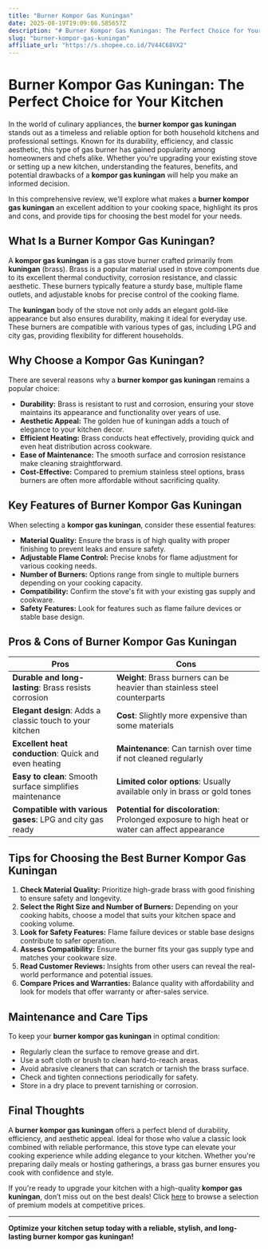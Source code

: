 ```yaml
---
title: "Burner Kompor Gas Kuningan"
date: 2025-08-19T19:09:08.585657Z
description: "# Burner Kompor Gas Kuningan: The Perfect Choice for Your Kitchen..."
slug: "burner-kompor-gas-kuningan"
affiliate_url: "https://s.shopee.co.id/7V44C68VX2"
---
```

# Burner Kompor Gas Kuningan: The Perfect Choice for Your Kitchen

In the world of culinary appliances, the **burner kompor gas kuningan** stands out as a timeless and reliable option for both household kitchens and professional settings. Known for its durability, efficiency, and classic aesthetic, this type of gas burner has gained popularity among homeowners and chefs alike. Whether you're upgrading your existing stove or setting up a new kitchen, understanding the features, benefits, and potential drawbacks of a **kompor gas kuningan** will help you make an informed decision. 

In this comprehensive review, we’ll explore what makes a **burner kompor gas kuningan** an excellent addition to your cooking space, highlight its pros and cons, and provide tips for choosing the best model for your needs.

## What Is a Burner Kompor Gas Kuningan?

A **kompor gas kuningan** is a gas stove burner crafted primarily from **kuningan** (brass). Brass is a popular material used in stove components due to its excellent thermal conductivity, corrosion resistance, and classic aesthetic. These burners typically feature a sturdy base, multiple flame outlets, and adjustable knobs for precise control of the cooking flame.

The **kuningan** body of the stove not only adds an elegant gold-like appearance but also ensures durability, making it ideal for everyday use. These burners are compatible with various types of gas, including LPG and city gas, providing flexibility for different households.

## Why Choose a Kompor Gas Kuningan?

There are several reasons why a **burner kompor gas kuningan** remains a popular choice:

- **Durability:** Brass is resistant to rust and corrosion, ensuring your stove maintains its appearance and functionality over years of use.
- **Aesthetic Appeal:** The golden hue of kuningan adds a touch of elegance to your kitchen decor.
- **Efficient Heating:** Brass conducts heat effectively, providing quick and even heat distribution across cookware.
- **Ease of Maintenance:** The smooth surface and corrosion resistance make cleaning straightforward.
- **Cost-Effective:** Compared to premium stainless steel options, brass burners are often more affordable without sacrificing quality.

## Key Features of Burner Kompor Gas Kuningan

When selecting a **kompor gas kuningan**, consider these essential features:

- **Material Quality:** Ensure the brass is of high quality with proper finishing to prevent leaks and ensure safety.
- **Adjustable Flame Control:** Precise knobs for flame adjustment for various cooking needs.
- **Number of Burners:** Options range from single to multiple burners depending on your cooking capacity.
- **Compatibility:** Confirm the stove's fit with your existing gas supply and cookware.
- **Safety Features:** Look for features such as flame failure devices or stable base design.

## Pros & Cons of Burner Kompor Gas Kuningan

| **Pros**                                              | **Cons**                                         |
|--------------------------------------------------------|--------------------------------------------------|
| **Durable and long-lasting**: Brass resists corrosion | **Weight**: Brass burners can be heavier than stainless steel counterparts |
| **Elegant design**: Adds a classic touch to your kitchen | **Cost**: Slightly more expensive than some materials |
| **Excellent heat conduction**: Quick and even heating | **Maintenance**: Can tarnish over time if not cleaned regularly |
| **Easy to clean**: Smooth surface simplifies maintenance | **Limited color options**: Usually available only in brass or gold tones |
| **Compatible with various gases**: LPG and city gas ready | **Potential for discoloration**: Prolonged exposure to high heat or water can affect appearance |

## Tips for Choosing the Best Burner Kompor Gas Kuningan

1. **Check Material Quality:** Prioritize high-grade brass with good finishing to ensure safety and longevity.
2. **Select the Right Size and Number of Burners:** Depending on your cooking habits, choose a model that suits your kitchen space and cooking volume.
3. **Look for Safety Features:** Flame failure devices or stable base designs contribute to safer operation.
4. **Assess Compatibility:** Ensure the burner fits your gas supply type and matches your cookware size.
5. **Read Customer Reviews:** Insights from other users can reveal the real-world performance and potential issues.
6. **Compare Prices and Warranties:** Balance quality with affordability and look for models that offer warranty or after-sales service.

## Maintenance and Care Tips

To keep your **burner kompor gas kuningan** in optimal condition:

- Regularly clean the surface to remove grease and dirt.
- Use a soft cloth or brush to clean hard-to-reach areas.
- Avoid abrasive cleaners that can scratch or tarnish the brass surface.
- Check and tighten connections periodically for safety.
- Store in a dry place to prevent tarnishing or corrosion.

## Final Thoughts

A **burner kompor gas kuningan** offers a perfect blend of durability, efficiency, and aesthetic appeal. Ideal for those who value a classic look combined with reliable performance, this stove type can elevate your cooking experience while adding elegance to your kitchen. Whether you're preparing daily meals or hosting gatherings, a brass gas burner ensures you cook with confidence and style.

If you're ready to upgrade your kitchen with a high-quality **kompor gas kuningan**, don’t miss out on the best deals! Click [here](https://s.shopee.co.id/7V44C68VX2) to browse a selection of premium models at competitive prices.

---

**Optimize your kitchen setup today with a reliable, stylish, and long-lasting burner kompor gas kuningan!**